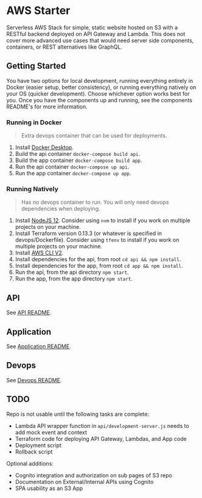 # AWS Starter
Serverless AWS Stack for simple, static website hosted on S3 with a RESTful backend deployed on API Gateway and Lambda. This does not cover more advanced use cases that would need server side components, containers, or REST alternatives like GraphQL.

## Getting Started
You have two options for local development, running everything entirely in Docker (easier setup, better consistency), or running everything natively on your OS (quicker development). Choose whichever option works best for you. Once you have the components up and running, see the components README's for more information.

### Running in Docker
> Extra devops container that can be used for deployments.

1. Install [Docker Desktop](https://www.docker.com/products/docker-desktop).
2. Build the api container `docker-compose build api`.
3. Build the app container `docker-compose build app`.
4. Run the api container `docker-compose up api`.
5. Run the app container `docker-compose up app`.

### Running Natively
> Has no devops container to run. You will only need devops dependencies when deploying.

1. Install [NodeJS 12](https://nodejs.org/en/download/). Consider using `nvm` to install if you work on multiple projects on your machine.
2. Install Terraform version 0.13.3 (or whatever is specified in devops/Dockerfile). Consider using `tfenv` to install if you work on multiple projects on your machine.
3. Install [AWS CLI V2](https://docs.aws.amazon.com/cli/latest/userguide/install-cliv2.html).
4. Install dependencies for the api, from root `cd api && npm install`.
5. Install dependencies for the app, from root `cd app && npm install`.
6. Run the api, from the api directory `npm start`.
7. Run the app, from the app directory `npm start`.

## API
See [API README](./api/README.md).

## Application
See [Application README](./app/README.md).

## Devops
See [Devops README](./devops/README.md).

## TODO

Repo is not usable until the following tasks are complete:

- Lambda API wrapper function in `api/development-server.js` needs to add mock event and context
- Terraform code for deploying API Gateway, Lambdas, and App code
- Deployment script
- Rollback script

Optional additions:

- Cognito integration and authorization on sub pages of S3 repo
- Documentation on External/Internal APIs using Cognito
- SPA usability as an S3 App